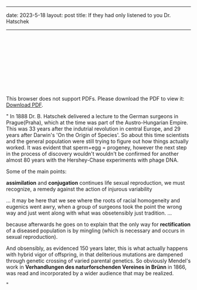 
---
date: 2023-5-18
layout: post
title: If they had only listened to you Dr. Hatschek

---

<object data="../assets/biostor-88333.pdf" width="1000" height="1000" type='application/pdf'>
<embed src="https://dal8.github.io/blog/assets/biostor-88333.pdf">
        <p>This browser does not support PDFs. Please download the PDF to view it: <a href="https://dal8.github.io/blog/assets/biostor-88333.pdf">Download PDF</a>.</p>
</object>

" 
In 1888 Dr. B. Hatschek delivered a lecture to the German surgeons in Prague(Praha), which at the time was part of the 
Austro-Hungarian Empire. This was 33 years after the indutrial revolution in central Europe, and 29 years after Darwin's
'On the Origin of Species'. So about this time scientists and the general population were still trying to figure out
how things actually worked. It was evident that sperm+egg = progeney, however the next step in the process of discovery wouldn't 
wouldn't be confirmed for another almost 80 years with the Hershey-Chase experiments with phage DNA. 

Some of the main points:

**assimilation**  and **conjugation** continues life
sexual reproduction, we must recognize, a remedy against the action of injurous variability

...
it may be here that we see where the roots of racial homogeneity and eugenics went awry, when a group of surgeons
took the point the wrong way and just went along with what was obsetensibly just tradition.
...

because afterwards he goes on to explain that the only way for **rectification** of a diseased population is by mingling 
(which is necessary and occurs in sexual reproduction).


And obsensibly, as evidenced 150 years later, this is what actually happens with hybrid vigor of offspring, in that deliterious 
mutations are dampened through genetic crossing of varied parental genetics. 
So obviously Mendel's work in **Verhandlungen des naturforschenden Vereines in Brünn** in 1866, was read and incorporated
by a wider audience that may be realized.

"
